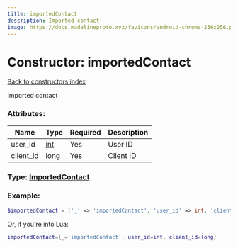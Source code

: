 ```yaml
---
title: importedContact
description: Imported contact
image: https://docs.madelineproto.xyz/favicons/android-chrome-256x256.png
---
```

# Constructor: importedContact  
[Back to constructors index](index.md)



Imported contact

### Attributes:

| Name     |    Type       | Required | Description |
|----------|---------------|----------|-------------|
|user\_id|[int](../types/int.md) | Yes|User ID|
|client\_id|[long](../types/long.md) | Yes|Client ID|



### Type: [ImportedContact](../types/ImportedContact.md)


### Example:

```php
$importedContact = ['_' => 'importedContact', 'user_id' => int, 'client_id' => long];
```  


Or, if you're into Lua:

```lua
importedContact={_='importedContact', user_id=int, client_id=long}

```


